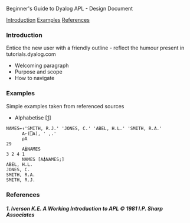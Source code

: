 Beginner's Guide to Dyalog APL - Design Document

[Introduction](#introduction)
[Examples](#examples)
[References](#references)

### Introduction
Entice the new user with a friendly outline - reflect the humour present in tutorials.dyalog.com
- Welcoming paragraph
- Purpose and scope
- How to navigate

### Examples
Simple examples taken from referenced sources
- Alphabetise [[1]](#1-iverson-ke--1981-ip-sharp-associates)
```APL
NAMES←↑'SMITH, R.J.' 'JONES, C.' 'ABEL, H.L.' 'SMITH, R.A.'
      A←(⎕A), ' ,.'
      ⍴A
29
      A⍋NAMES
3 2 4 1
      NAMES [A⍋NAMES;]
ABEL, H.L. 
JONES, C.  
SMITH, R.A.
SMITH, R.J.
```
### References
##### 1. Iverson K.E.         A Working Introduction to APL © 1981 I.P. Sharp Associates
